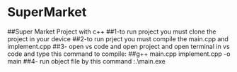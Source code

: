 # SuperMarket
##Super Market Project with c++
##1-to run project you must clone the project in your device 
##2-to run prject  you must compile the main.cpp and implement.cpp 
##3- open vs code and open project and open terminal in vs code and type this command to compile:
##g++ main.cpp implement.cpp -o main 
##4- run object file by this command :.\main.exe
